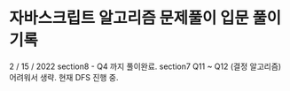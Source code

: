 # 자바스크립트 알고리즘 문제풀이 입문 풀이 기록
2 / 15 / 2022 section8 - Q4 까지 풀이완료.
section7 Q11 ~ Q12 (결정 알고리즘) 어려워서 생략.
현재 DFS 진행 중.